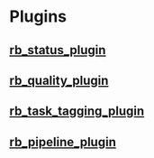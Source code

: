 # Plugins
## [rb_status_plugin](https://github.com/Raybeam/rb_status_plugin/releases)
## [rb_quality_plugin](https://github.com/Raybeam/rb_quality_plugin/releases)
## [rb_task_tagging_plugin](https://github.com/Raybeam/rb_task_tagging_plugin/releases)
## [rb_pipeline_plugin](https://github.com/Raybeam/rb_pipeline_plugin/releases)
